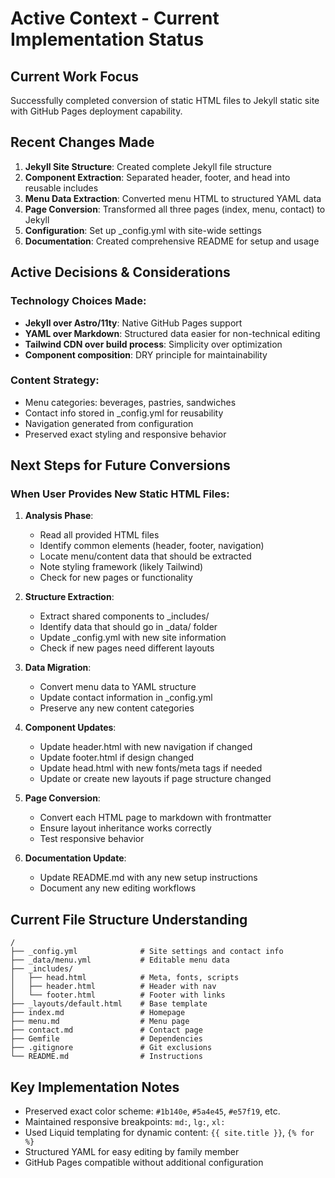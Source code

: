 # Active Context - Current Implementation Status

## Current Work Focus
Successfully completed conversion of static HTML files to Jekyll static site with GitHub Pages deployment capability.

## Recent Changes Made
1. **Jekyll Site Structure**: Created complete Jekyll file structure
2. **Component Extraction**: Separated header, footer, and head into reusable includes
3. **Menu Data Extraction**: Converted menu HTML to structured YAML data
4. **Page Conversion**: Transformed all three pages (index, menu, contact) to Jekyll
5. **Configuration**: Set up _config.yml with site-wide settings
6. **Documentation**: Created comprehensive README for setup and usage

## Active Decisions & Considerations

### Technology Choices Made:
- **Jekyll over Astro/11ty**: Native GitHub Pages support
- **YAML over Markdown**: Structured data easier for non-technical editing
- **Tailwind CDN over build process**: Simplicity over optimization
- **Component composition**: DRY principle for maintainability

### Content Strategy:
- Menu categories: beverages, pastries, sandwiches
- Contact info stored in _config.yml for reusability
- Navigation generated from configuration
- Preserved exact styling and responsive behavior

## Next Steps for Future Conversions

### When User Provides New Static HTML Files:

1. **Analysis Phase**:
   - Read all provided HTML files
   - Identify common elements (header, footer, navigation)
   - Locate menu/content data that should be extracted
   - Note styling framework (likely Tailwind)
   - Check for new pages or functionality

2. **Structure Extraction**:
   - Extract shared components to _includes/
   - Identify data that should go in _data/ folder
   - Update _config.yml with new site information
   - Check if new pages need different layouts

3. **Data Migration**:
   - Convert menu data to YAML structure
   - Update contact information in _config.yml
   - Preserve any new content categories

4. **Component Updates**:
   - Update header.html with new navigation if changed
   - Update footer.html if design changed
   - Update head.html with new fonts/meta tags if needed
   - Update or create new layouts if page structure changed

5. **Page Conversion**:
   - Convert each HTML page to markdown with frontmatter
   - Ensure layout inheritance works correctly
   - Test responsive behavior

6. **Documentation Update**:
   - Update README.md with any new setup instructions
   - Document any new editing workflows

## Current File Structure Understanding
```
/
├── _config.yml              # Site settings and contact info
├── _data/menu.yml           # Editable menu data
├── _includes/
│   ├── head.html            # Meta, fonts, scripts
│   ├── header.html          # Header with nav
│   └── footer.html          # Footer with links
├── _layouts/default.html    # Base template
├── index.md                 # Homepage
├── menu.md                  # Menu page
├── contact.md               # Contact page
├── Gemfile                  # Dependencies
├── .gitignore               # Git exclusions
└── README.md                # Instructions
```

## Key Implementation Notes
- Preserved exact color scheme: `#1b140e`, `#5a4e45`, `#e57f19`, etc.
- Maintained responsive breakpoints: `md:`, `lg:`, `xl:`
- Used Liquid templating for dynamic content: `{{ site.title }}`, `{% for %}`
- Structured YAML for easy editing by family member
- GitHub Pages compatible without additional configuration
